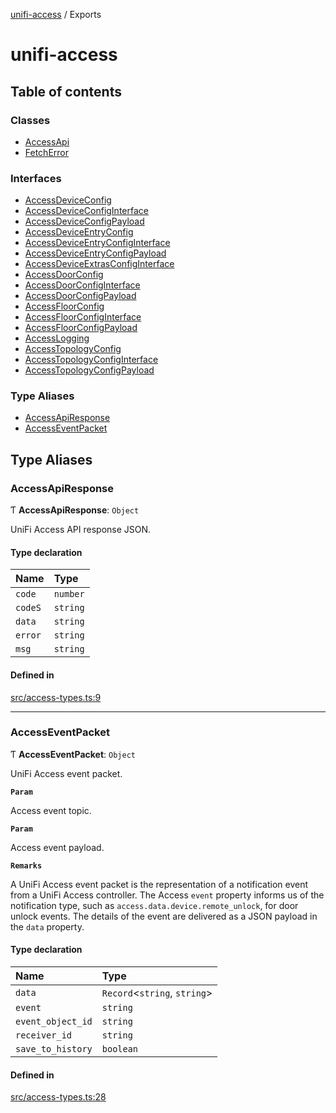 [unifi-access](README.md) / Exports

# unifi-access

## Table of contents

### Classes

- [AccessApi](classes/AccessApi.md)
- [FetchError](classes/FetchError.md)

### Interfaces

- [AccessDeviceConfig](interfaces/AccessDeviceConfig.md)
- [AccessDeviceConfigInterface](interfaces/AccessDeviceConfigInterface.md)
- [AccessDeviceConfigPayload](interfaces/AccessDeviceConfigPayload.md)
- [AccessDeviceEntryConfig](interfaces/AccessDeviceEntryConfig.md)
- [AccessDeviceEntryConfigInterface](interfaces/AccessDeviceEntryConfigInterface.md)
- [AccessDeviceEntryConfigPayload](interfaces/AccessDeviceEntryConfigPayload.md)
- [AccessDeviceExtrasConfigInterface](interfaces/AccessDeviceExtrasConfigInterface.md)
- [AccessDoorConfig](interfaces/AccessDoorConfig.md)
- [AccessDoorConfigInterface](interfaces/AccessDoorConfigInterface.md)
- [AccessDoorConfigPayload](interfaces/AccessDoorConfigPayload.md)
- [AccessFloorConfig](interfaces/AccessFloorConfig.md)
- [AccessFloorConfigInterface](interfaces/AccessFloorConfigInterface.md)
- [AccessFloorConfigPayload](interfaces/AccessFloorConfigPayload.md)
- [AccessLogging](interfaces/AccessLogging.md)
- [AccessTopologyConfig](interfaces/AccessTopologyConfig.md)
- [AccessTopologyConfigInterface](interfaces/AccessTopologyConfigInterface.md)
- [AccessTopologyConfigPayload](interfaces/AccessTopologyConfigPayload.md)

### Type Aliases

- [AccessApiResponse](modules.md#accessapiresponse)
- [AccessEventPacket](modules.md#accesseventpacket)

## Type Aliases

### AccessApiResponse

Ƭ **AccessApiResponse**: `Object`

UniFi Access API response JSON.

#### Type declaration

| Name | Type |
| :------ | :------ |
| `code` | `number` |
| `codeS` | `string` |
| `data` | `string` |
| `error` | `string` |
| `msg` | `string` |

#### Defined in

[src/access-types.ts:9](https://github.com/hjdhjd/unifi-access/blob/870bfaa/src/access-types.ts#L9)

___

### AccessEventPacket

Ƭ **AccessEventPacket**: `Object`

UniFi Access event packet.

**`Param`**

Access event topic.

**`Param`**

Access event payload.

**`Remarks`**

A UniFi Access event packet is the representation of a notification event from a UniFi Access controller. The Access `event` property informs us of the
notification type, such as `access.data.device.remote_unlock`, for door unlock events. The details of the event are delivered as a JSON payload in the `data`
property.

#### Type declaration

| Name | Type |
| :------ | :------ |
| `data` | `Record`\<`string`, `string`\> |
| `event` | `string` |
| `event_object_id` | `string` |
| `receiver_id` | `string` |
| `save_to_history` | `boolean` |

#### Defined in

[src/access-types.ts:28](https://github.com/hjdhjd/unifi-access/blob/870bfaa/src/access-types.ts#L28)
